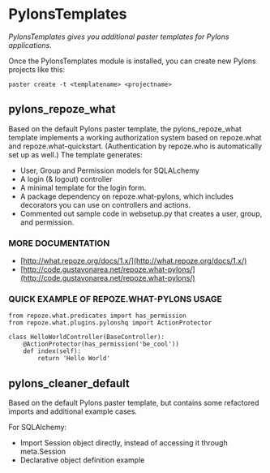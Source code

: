 # PylonsTemplates

*PylonsTemplates gives you additional paster templates for Pylons applications.*

Once the PylonsTemplates module is installed, you can create new Pylons
projects like this:

    paster create -t <templatename> <projectname>

## pylons_repoze_what

Based on the default Pylons paster template, the pylons_repoze_what template
implements a working authorization system based on repoze.what and
repoze.what-quickstart. (Authentication by repoze.who is automatically set
up as well.) The template generates:

* User, Group and Permission models for SQLALchemy
* A login (& logout) controller
* A minimal template for the login form.
* A package dependency on repoze.what-pylons, which includes decorators
  you can use on controllers and actions.
* Commented out sample code in websetup.py that creates a user, group,
  and permission.

### MORE DOCUMENTATION

* [http://what.repoze.org/docs/1.x/](http://what.repoze.org/docs/1.x/)
* [http://code.gustavonarea.net/repoze.what-pylons/](http://code.gustavonarea.net/repoze.what-pylons/)

### QUICK EXAMPLE OF REPOZE.WHAT-PYLONS USAGE

    from repoze.what.predicates import has_permission
    from repoze.what.plugins.pylonshq import ActionProtector

    class HelloWorldController(BaseController):
        @ActionProtector(has_permission('be_cool'))
        def index(self):
            return 'Hello World'


## pylons_cleaner_default

Based on the default Pylons paster template, but contains some refactored
imports and additional example cases.

For SQLAlchemy:

* Import Session object directly, instead of accessing it through meta.Session
* Declarative object definition example
